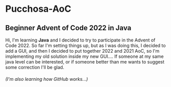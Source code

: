 # Pucchosa-AoC

## Beginner Advent of Code 2022 in **Java**

Hi, I'm learning **Java** and I decided to try to participate in the Advent of Code 2022.
So far I'm setting things up, but as I was doing this, I decided to add a GUI, and then I decided to put together 2022 and 2021 AoC, so I'm implementing my old solution inside my new GUI....
If someone at my same java level can be interested, or if someone better than me wants to suggest some correction I'll be glad.
###### (I'm also learning how GitHub works...)
